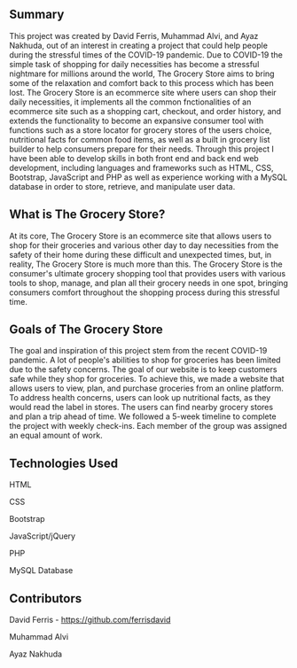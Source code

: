 Summary
---------------------
This project was created by David Ferris, Muhammad Alvi, and Ayaz Nakhuda, out of an interest in creating a project that could help people during the stressful times of the
COVID-19 pandemic. Due to COVID-19 the simple task of shopping for daily necessities has become a stressful nightmare for millions around the world, The Grocery Store aims to
bring some of the relaxation and comfort back to this process which has been lost. The Grocery Store is an ecommerce site where users can shop their daily necessities, it
implements all the common fnctionalities of an ecommerce site such as a shopping cart, checkout, and order history, and extends the functionality to become an expansive consumer
tool with functions such as a store locator for grocery stores of the users choice, nutritional facts for common food items, as well as a built in grocery list builder to help
consumers prepare for their needs. Through this project I have been able to develop skills in both front end and back end web development, including languages and frameworks
such as HTML, CSS, Bootstrap, JavaScript and PHP as well as experience working with a MySQL database in order to store, retrieve, and manipulate user data.

What is The Grocery Store?
---------------------------
At its core, The Grocery Store is an ecommerce site that allows users to shop for their groceries and various other day to day necessities from the safety of their home during
these difficult and unexpected times, but, in reality, The Grocery Store is much more than this. The Grocery Store is the consumer's ultimate grocery shopping tool that provides
users with various tools to shop, manage, and plan all their grocery needs in one spot, bringing consumers comfort throughout the shopping process during this stressful time.

Goals of The Grocery Store
----------------------------
The goal and inspiration of this project stem from the recent COVID-19 pandemic. A lot of people's abilities to shop for groceries has been limited due to the safety concerns.
The goal of our website is to keep customers safe while they shop for groceries. To achieve this, we made a website that allows users to view, plan, and purchase groceries from
an online platform. To address health concerns, users can look up nutritional facts, as they would read the label in stores. The users can find nearby grocery stores and plan a
trip ahead of time. We followed a 5-week timeline to complete the project with weekly check-ins. Each member of the group was assigned an equal amount of work.

Technologies Used
------------------
HTML

CSS

Bootstrap

JavaScript/jQuery

PHP

MySQL Database

Contributors
-------------
David Ferris - https://github.com/ferrisdavid

Muhammad Alvi

Ayaz Nakhuda
